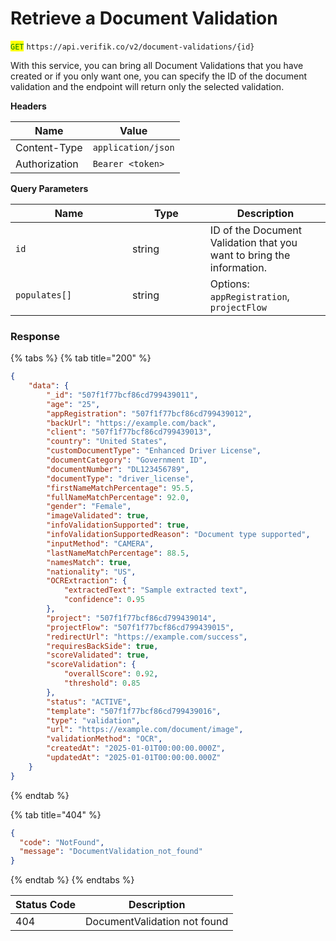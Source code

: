 # Retrieve a Document Validation

<mark style="color:green;">`GET`</mark> `https://api.verifik.co/v2/document-validations/{id}`

With this service, you can bring all Document Validations that you have created or if you only want one, you can specify the ID of the document validation and the endpoint will return only the selected validation.

**Headers**

| Name          | Value              |
| ------------- | ------------------ |
| Content-Type  | `application/json` |
| Authorization | `Bearer <token>`   |

**Query Parameters**

<table><thead><tr><th width="170.9444580078125">Name</th><th width="108.9088134765625">Type</th><th>Description</th></tr></thead><tbody><tr><td><code>id</code></td><td>string</td><td>ID of the Document Validation that you want to bring the information.</td></tr><tr><td><code>populates[]</code></td><td>string</td><td>Options:<br><code>appRegistration</code>, <code>projectFlow</code></td></tr></tbody></table>

### **Response**

{% tabs %}
{% tab title="200" %}

```json
{
    "data": {
        "_id": "507f1f77bcf86cd799439011",
        "age": "25",
        "appRegistration": "507f1f77bcf86cd799439012",
        "backUrl": "https://example.com/back",
        "client": "507f1f77bcf86cd799439013",
        "country": "United States",
        "customDocumentType": "Enhanced Driver License",
        "documentCategory": "Government ID",
        "documentNumber": "DL123456789",
        "documentType": "driver_license",
        "firstNameMatchPercentage": 95.5,
        "fullNameMatchPercentage": 92.0,
        "gender": "Female",
        "imageValidated": true,
        "infoValidationSupported": true,
        "infoValidationSupportedReason": "Document type supported",
        "inputMethod": "CAMERA",
        "lastNameMatchPercentage": 88.5,
        "namesMatch": true,
        "nationality": "US",
        "OCRExtraction": {
            "extractedText": "Sample extracted text",
            "confidence": 0.95
        },
        "project": "507f1f77bcf86cd799439014",
        "projectFlow": "507f1f77bcf86cd799439015",
        "redirectUrl": "https://example.com/success",
        "requiresBackSide": true,
        "scoreValidated": true,
        "scoreValidation": {
            "overallScore": 0.92,
            "threshold": 0.85
        },
        "status": "ACTIVE",
        "template": "507f1f77bcf86cd799439016",
        "type": "validation",
        "url": "https://example.com/document/image",
        "validationMethod": "OCR",
        "createdAt": "2025-01-01T00:00:00.000Z",
        "updatedAt": "2025-01-01T00:00:00.000Z"
    }
}
```

{% endtab %}

{% tab title="404" %}

```json
{
  "code": "NotFound",
  "message": "DocumentValidation_not_found"
}
```

{% endtab %}
{% endtabs %}

| Status Code | Description                  |
| ----------- | ---------------------------- |
| 404         | DocumentValidation not found |
